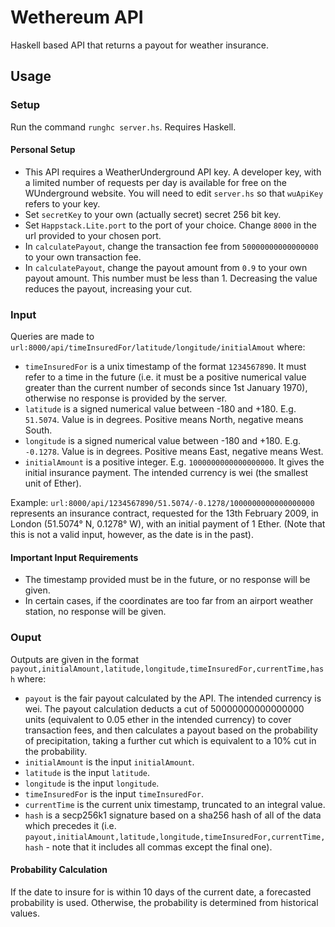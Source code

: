 # Wethereum API

Haskell based API that returns a payout for weather insurance.

## Usage

### Setup

Run the command `runghc server.hs`. Requires Haskell.

#### Personal Setup

- This API requires a WeatherUnderground API key. A developer key, with a limited number of requests per day is available for free on the WUnderground website. You will need to edit `server.hs` so that `wuApiKey` refers to your key.
- Set `secretKey` to your own (actually secret) secret 256 bit key.
- Set `Happstack.Lite.port` to the port of your choice. Change `8000` in the url provided to your chosen port.
- In `calculatePayout`, change the transaction fee from `50000000000000000` to your own transaction fee.
- In `calculatePayout`, change the payout amount from `0.9` to your own payout amount. This number must be less than 1. Decreasing the value reduces the payout, increasing your cut.

### Input

Queries are made to `url:8000/api/timeInsuredFor/latitude/longitude/initialAmout` where:

- `timeInsuredFor` is a unix timestamp of the format `1234567890`. It must refer to a time in the future (i.e. it must be a positive numerical value greater than the current number of seconds since 1st January 1970), otherwise no response is provided by the server.
- `latitude` is a signed numerical value between -180 and +180. E.g. `51.5074`. Value is in degrees. Positive means North, negative means South.
- `longitude` is a signed numerical value between -180 and +180. E.g. `-0.1278`. Value is in degrees. Positive means East, negative means West.
- `initialAmount` is a positive integer. E.g. `1000000000000000000`. It gives the initial insurance payment. The intended currency is wei (the smallest unit of Ether).

Example: `url:8000/api/1234567890/51.5074/-0.1278/1000000000000000000` represents an insurance contract, requested for the 13th February 2009, in London (51.5074° N, 0.1278° W), with an initial payment of 1 Ether. (Note that this is not a valid input, however, as the date is in the past).

#### Important Input Requirements

- The timestamp provided must be in the future, or no response will be given.
- In certain cases, if the coordinates are too far from an airport weather station, no response will be given.

### Ouput

Outputs are given in the format `payout,initialAmount,latitude,longitude,timeInsuredFor,currentTime,hash` where:

- `payout` is the fair payout calculated by the API. The intended currency is wei. The payout calculation deducts a cut of 50000000000000000 units (equivalent to 0.05 ether in the intended currency) to cover transaction fees, and then calculates a payout based on the probability of precipitation, taking a further cut which is equivalent to a 10% cut in the probability.
- `initialAmount` is the input `initialAmount`.
- `latitude` is the input `latitude`.
- `longitude` is the input `longitude`.
- `timeInsuredFor` is the input `timeInsuredFor`.
- `currentTime` is the current unix timestamp, truncated to an integral value.
- `hash` is a secp256k1 signature based on a sha256 hash of all of the data which precedes it (i.e. `payout,initialAmount,latitude,longitude,timeInsuredFor,currentTime,hash` - note that it includes all commas except the final one).

#### Probability Calculation

If the date to insure for is within 10 days of the current date, a forecasted probability is used. Otherwise, the probability is determined from historical values.
